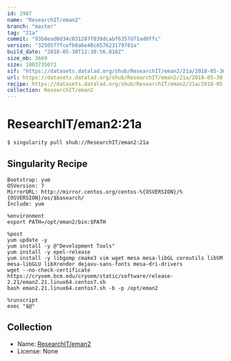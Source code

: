 ```yaml
---
id: 2987
name: "ResearchIT/eman2"
branch: "master"
tag: "21a"
commit: "93b8ead0d34c031287f039dcabf6357d71ad0ffc"
version: "32505f7fcefb8a6e48c657623179781a"
build_date: "2018-05-30T12:30:56.018Z"
size_mb: 3669
size: 1803735071
sif: "https://datasets.datalad.org/shub/ResearchIT/eman2/21a/2018-05-30-93b8ead0-32505f7f/32505f7fcefb8a6e48c657623179781a.simg"
url: https://datasets.datalad.org/shub/ResearchIT/eman2/21a/2018-05-30-93b8ead0-32505f7f/
recipe: https://datasets.datalad.org/shub/ResearchIT/eman2/21a/2018-05-30-93b8ead0-32505f7f/Singularity
collection: ResearchIT/eman2
---
```


# ResearchIT/eman2:21a

```bash
$ singularity pull shub://ResearchIT/eman2:21a
```

## Singularity Recipe

```singularity
Bootstrap: yum
OSVersion: 7
MirrorURL: http://mirror.centos.org/centos-%{OSVERSION}/%{OSVERSION}/os/$basearch/ 
Include: yum

%environment
export PATH=/opt/eman2/bin:$PATH

%post
yum update -y
yum install -y @"Development Tools"
yum install -y epel-release
yum install -y libgomp cmake3 vim wget mesa mesa-libGL coreutils libSM mesa-libGLU libXrender dejavu-sans-fonts mesa-dri-drivers
wget --no-check-certificate https://cryoem.bcm.edu/cryoem/static/software/release-2.21/eman2.21.linux64.centos7.sh
bash eman2.21.linux64.centos7.sh -b -p /opt/eman2

%runscript
exec "$@"
```

## Collection

 - Name: [ResearchIT/eman2](https://github.com/ResearchIT/eman2)
 - License: None

